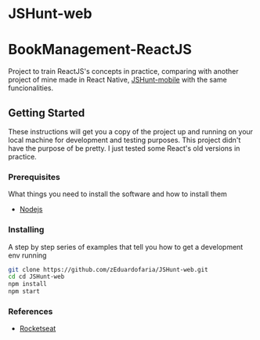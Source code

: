 # JSHunt-web

# BookManagement-ReactJS
Project to train ReactJS's concepts in practice, comparing with another project of mine made in React Native, [JSHunt-mobile](https://github.com/zEduardofaria/JSHunt-mobile) with the same funcionalities.

## Getting Started

These instructions will get you a copy of the project up and running on your local machine for development and testing purposes. This project didn't have the purpose of be pretty. I just tested some React's old versions in practice.

### Prerequisites

What things you need to install the software and how to install them

* [Nodejs](https://nodejs.org/)

### Installing

A step by step series of examples that tell you how to get a development env running

```bash
git clone https://github.com/zEduardofaria/JSHunt-web.git
cd cd JSHunt-web
npm install
npm start
```

### References

* [Rocketseat](https://www.youtube.com/channel/UCSfwM5u0Kce6Cce8_S72olg/featured)
